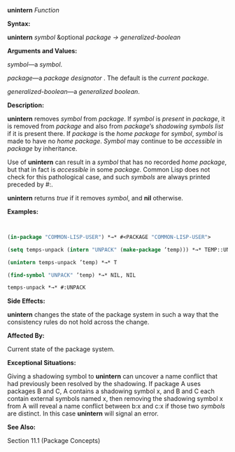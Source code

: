**unintern** *Function* 



**Syntax:** 



**unintern** *symbol* &amp;optional *package → generalized-boolean* 



**Arguments and Values:** 



*symbol*—a *symbol*. 



*package*—a *package designator* . The default is the *current package*. 



*generalized-boolean*—a *generalized boolean*. 



**Description:** 



**unintern** removes *symbol* from *package*. If *symbol* is *present* in *package*, it is removed from *package* and also from *package*’s *shadowing symbols list* if it is present there. If *package* is the *home package* for *symbol*, *symbol* is made to have no *home package*. *Symbol* may continue to be *accessible* in *package* by inheritance. 



Use of **unintern** can result in a *symbol* that has no recorded *home package*, but that in fact is *accessible* in some *package*. Common Lisp does not check for this pathological case, and such *symbols* are always printed preceded by #:. 



**unintern** returns *true* if it removes *symbol*, and **nil** otherwise. 



**Examples:**
```lisp
 

(in-package "COMMON-LISP-USER") *→* #<PACKAGE "COMMON-LISP-USER"> 

(setq temps-unpack (intern "UNPACK" (make-package ’temp))) *→* TEMP::UNPACK 

(unintern temps-unpack ’temp) *→* T 

(find-symbol "UNPACK" ’temp) *→* NIL, NIL 

temps-unpack *→* #:UNPACK 


```
**Side Effects:** 



**unintern** changes the state of the package system in such a way that the consistency rules do not hold across the change. 



**Affected By:** 



Current state of the package system. 







 



 



**Exceptional Situations:** 



Giving a shadowing symbol to **unintern** can uncover a name conflict that had previously been resolved by the shadowing. If package A uses packages B and C, A contains a shadowing symbol x, and B and C each contain external symbols named x, then removing the shadowing symbol x from A will reveal a name conflict between b:x and c:x if those two *symbols* are distinct. In this case **unintern** will signal an error. 



**See Also:** 



Section 11.1 (Package Concepts) 




